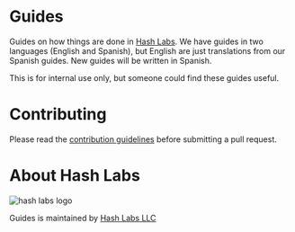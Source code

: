 # Guides

Guides on how things are done in [Hash Labs](www.hashlabs.com). We have
guides in two languages (English and Spanish), but English are just
translations from our Spanish guides. New guides will be written in
Spanish.

This is for internal use only, but someone could find these guides useful.

# Contributing

Please read the [contribution guidelines](https://github.com/hashlabs/guides/blob/master/CONTRIBUTING.md) before submitting a pull request.

# About Hash Labs

![hash labs logo](https://www.hashlabs.com/images/hashlabs_logo_horizontal_02.png)

Guides is maintained by [Hash Labs LLC](www.hashlabs.com)
